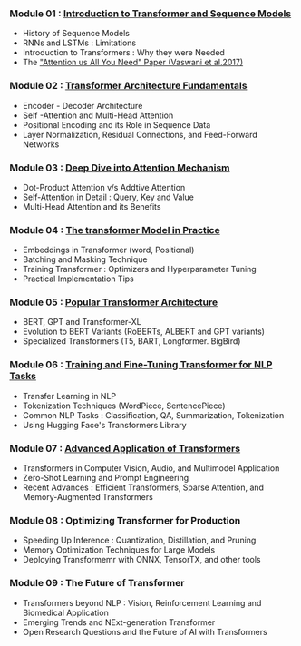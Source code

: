 ### Module 01 : [Introduction to Transformer and Sequence Models](https://github.com/SHIVAMAMBAH/Transformer/tree/main/Module%2001)
- History of Sequence Models
- RNNs and LSTMs : Limitations
- Introduction to Transformers : Why they were Needed
- The ["Attention us All You Need" Paper (Vaswani et al.2017)](https://arxiv.org/pdf/1706.03762)
### Module 02 : [Transformer Architecture Fundamentals](https://github.com/SHIVAMAMBAH/Transformer/tree/main/Module%2002)
- Encoder - Decoder Architecture
- Self -Attention and Multi-Head Attention
- Positional Encoding and its Role in Sequence Data
- Layer Normalization, Residual Connections, and Feed-Forward Networks
### Module 03 : [Deep Dive into Attention Mechanism](https://github.com/SHIVAMAMBAH/Transformer/tree/main/Module%2003)
- Dot-Product Attention v/s Addtive Attention
- Self-Attention in Detail : Query, Key and Value
- Multi-Head Attention and its Benefits
### Module 04 : [The transformer Model in Practice](https://github.com/SHIVAMAMBAH/Transformer/tree/main/Module%2004)
- Embeddings in Transformer (word, Positional)
- Batching and Masking Technique
- Training Transformer :  Optimizers and Hyperparameter Tuning
- Practical Implementation Tips
### Module 05 : [Popular Transformer Architecture](https://github.com/SHIVAMAMBAH/Transformer/tree/main/Module%2005)
- BERT, GPT and Transformer-XL
- Evolution to BERT Variants (RoBERTs, ALBERT and GPT variants)
- Specialized Transformers (T5, BART, Longformer. BigBird)
### Module 06 : [Training and Fine-Tuning Transformer for NLP Tasks](https://github.com/SHIVAMAMBAH/Transformer/tree/main/Module%2006)
- Transfer Learning in NLP
- Tokenization Techniques (WordPiece, SentencePiece)
- Common NLP Tasks : Classification, QA, Summarization, Tokenization
- Using Hugging Face's Transformers Library
### Module 07 : [Advanced Application of Transformers](https://github.com/SHIVAMAMBAH/Transformer/tree/main/Module%2007)
- Transformers in Computer Vision, Audio, and Multimodel Application
- Zero-Shot Learning and Prompt Engineering
- Recent Advances : Efficient Transformers, Sparse Attention, and Memory-Augmented Transformers
### Module 08 : Optimizing Transformer for Production
- Speeding Up Inference : Quantization, Distillation, and Pruning
- Memory Optimization Techniques for Large Models
- Deploying Transformemr with ONNX, TensorTX, and other tools
### Module 09 : The Future of Transformer
- Transformers beyond NLP : Vision, Reinforcement Learning and Biomedical Application
- Emerging Trends and NExt-generation Transformer
- Open Research Questions and the Future of AI with Transformers
